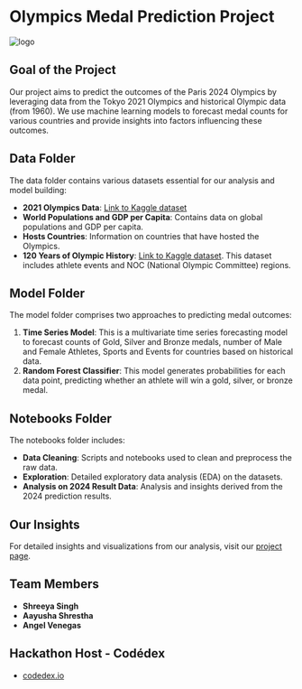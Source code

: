 # Olympics Medal Prediction Project

![logo](https://github.com/user-attachments/assets/60234d97-54ac-4fd5-8d19-7ba149a89f5d)

## Goal of the Project
Our project aims to predict the outcomes of the Paris 2024 Olympics by leveraging data from the Tokyo 2021 Olympics and historical Olympic data (from 1960). We use machine learning models to forecast medal counts for various countries and provide insights into factors influencing these outcomes.

## Data Folder
The data folder contains various datasets essential for our analysis and model building:
- **2021 Olympics Data**: [Link to Kaggle dataset](https://www.kaggle.com/datasets/arjunprasadsarkhel/2021-olympics-in-tokyo?resource=download)
- **World Populations and GDP per Capita**: Contains data on global populations and GDP per capita.
- **Hosts Countries**: Information on countries that have hosted the Olympics.
- **120 Years of Olympic History**: [Link to Kaggle dataset](https://www.kaggle.com/datasets/heesoo37/120-years-of-olympic-history-athletes-and-results). This dataset includes athlete events and NOC (National Olympic Committee) regions.

## Model Folder
The model folder comprises two approaches to predicting medal outcomes:
1. **Time Series Model**: This is a multivariate time series forecasting model to forecast counts of Gold, Silver and Bronze medals, number of Male and Female Athletes, Sports and Events for countries based on historical data.
2. **Random Forest Classifier**: This model generates probabilities for each data point, predicting whether an athlete will win a gold, silver, or bronze medal.

## Notebooks Folder
The notebooks folder includes:
- **Data Cleaning**: Scripts and notebooks used to clean and preprocess the raw data.
- **Exploration**: Detailed exploratory data analysis (EDA) on the datasets.
- **Analysis on 2024 Result Data**: Analysis and insights derived from the 2024 prediction results.

## Our Insights
For detailed insights and visualizations from our analysis, visit our [project page](https://aayusha-shrestha.github.io/hackathon-olympics-prediction-/#).

## Team Members
- **Shreeya Singh** 
- **Aayusha Shrestha**
- **Angel Venegas**

## Hackathon Host - Codédex
- [codedex.io](https://www.codedex.io/)
